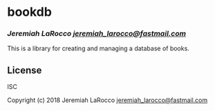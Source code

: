 # bookdb
### _Jeremiah LaRocco <jeremiah_larocco@fastmail.com>_

This is a library for creating and managing a database of books.

## License

ISC


Copyright (c) 2018 Jeremiah LaRocco <jeremiah_larocco@fastmail.com>


